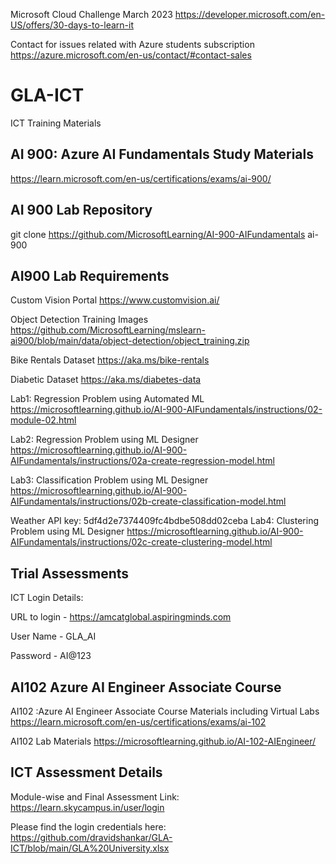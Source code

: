 Microsoft Cloud Challenge March 2023
https://developer.microsoft.com/en-US/offers/30-days-to-learn-it

Contact for issues related with Azure students subscription
https://azure.microsoft.com/en-us/contact/#contact-sales

# GLA-ICT
ICT Training Materials

## AI 900: Azure AI Fundamentals  Study Materials
https://learn.microsoft.com/en-us/certifications/exams/ai-900/

## AI 900 Lab Repository
git clone https://github.com/MicrosoftLearning/AI-900-AIFundamentals ai-900

## AI900 Lab Requirements
Custom Vision Portal
https://www.customvision.ai/

Object Detection Training Images 
https://github.com/MicrosoftLearning/mslearn-ai900/blob/main/data/object-detection/object_training.zip

Bike Rentals Dataset 
https://aka.ms/bike-rentals

Diabetic Dataset
https://aka.ms/diabetes-data

Lab1: Regression Problem using Automated ML
https://microsoftlearning.github.io/AI-900-AIFundamentals/instructions/02-module-02.html

Lab2: Regression Problem using ML Designer
https://microsoftlearning.github.io/AI-900-AIFundamentals/instructions/02a-create-regression-model.html

Lab3: Classification Problem using ML Designer
https://microsoftlearning.github.io/AI-900-AIFundamentals/instructions/02b-create-classification-model.html

Weather API key: 5df4d2e7374409fc4bdbe508dd02ceba
Lab4: Clustering Problem using ML Designer
https://microsoftlearning.github.io/AI-900-AIFundamentals/instructions/02c-create-clustering-model.html

## Trial Assessments

ICT Login Details:

URL to login - https://amcatglobal.aspiringminds.com

User Name - GLA_AI 

Password - AI@123

## AI102 Azure AI Engineer Associate Course

AI102 :Azure AI Engineer Associate Course Materials including Virtual Labs
https://learn.microsoft.com/en-us/certifications/exams/ai-102

AI102 Lab Materials
https://microsoftlearning.github.io/AI-102-AIEngineer/


## ICT Assessment Details

Module-wise and Final Assessment Link: https://learn.skycampus.in/user/login

Please find the login credentials here: https://github.com/dravidshankar/GLA-ICT/blob/main/GLA%20University.xlsx

